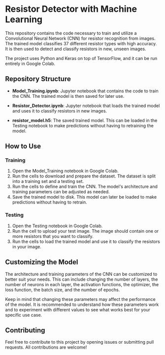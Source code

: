 # Resistor Detector with Machine Learning

This repository contains the code necessary to train and utilize a Convolutional Neural Network (CNN) for resistor recognition from images. The trained model classifies 37 different resistor types with high accuracy. It is then used to detect and classify resistors in new, unseen images.

The project uses Python and Keras on top of TensorFlow, and it can be run entirely in Google Colab.

## Repository Structure

* **Model_Training.ipynb**: Jupyter notebook that contains the code to train the CNN. The trained model is then saved for later use.

* **Resistor_Detector.ipynb**: Jupyter notebook that loads the trained model and uses it to classify resistors in new images.

* **resistor_model.h5**: The saved trained model. This can be loaded in the Testing notebook to make predictions without having to retraining the model.

## How to Use

### Training

1. Open the Model_Training notebook in Google Colab.
2. Run the cells to download and prepare the dataset. The dataset is split into a training set and a testing set.
3. Run the cells to define and train the CNN. The model's architecture and training parameters can be adjusted as needed.
4. Save the trained model to disk. This model can later be loaded to make predictions without having to retrain.

### Testing

1. Open the Testing notebook in Google Colab.
2. Run the cell to upload your test image. The image should contain one or more resistors that you want to classify.
3. Run the cells to load the trained model and use it to classify the resistors in your image.

## Customizing the Model

The architecture and training parameters of the CNN can be customized to better suit your needs. This can include changing the number of layers, the number of neurons in each layer, the activation functions, the optimizer, the loss function, the batch size, and the number of epochs.

Keep in mind that changing these parameters may affect the performance of the model. It is recommended to understand how these parameters work and to experiment with different values to see what works best for your specific use case.

## Contributing

Feel free to contribute to this project by opening issues or submitting pull requests. All contributions are welcome!
